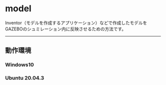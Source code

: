 # model

Inventor（モデルを作成するアプリケーション）などで作成したモデルをGAZEBOのシュミレーション内に反映させるための方法です。

---
## 動作環境

### Windows10
### Ubuntu 20.04.3
